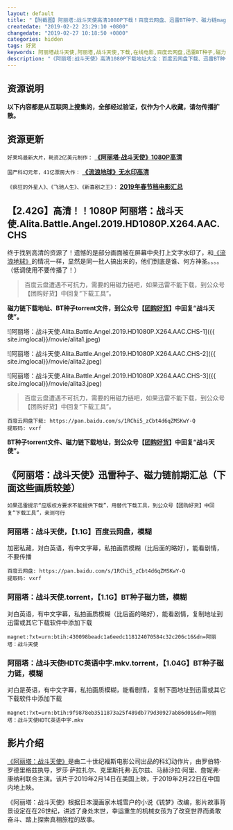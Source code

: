 ```yaml
---
layout: default
title: "【附截图】阿丽塔:战斗天使高清1080P下载！百度云网盘、迅雷BT种子、磁力链magnet"
createdate: "2019-02-22 23:29:10 +0800"
changedate: "2019-02-27 10:18:50 +0800"
categories: hidden
tags: 好货
keywords: 阿丽塔战斗天使,阿丽塔,战斗天使,下载,在线电影,百度云网盘,迅雷BT种子,磁力链magnet
description: "《阿丽塔:战斗天使》高清1080P下载地址大全：百度云网盘下载、迅雷BT种子下载、磁力链magnet下载地址，推荐下载【2.42G】高清！！1080P 阿丽塔：战斗天使.Alita.Battle.Angel.2019.HD1080P.X264.AAC.CHS.torrent，高清经过验证"
---
```


## 资源说明

**以下内容都是从互联网上搜集的，全部经过验证，仅作为个人收藏，请勿传播扩散。**

## 资源更新

`好莱坞最新大片，耗资2亿美元制作：` **[《阿丽塔·战斗天使》1080P高清](https://www.lijiaocn.com/hidden/2019/02/22/alita-battle-angel.html)**

`国产科幻元年，41亿票房大作：` **[《流浪地球》无水印高清](https://www.lijiaocn.com/hidden/2019/02/11/liu-lang-di-qiu-bt-collection.html)**

`《疯狂的外星人》、《飞驰人生》、《新喜剧之王》：` **[2019年春节档电影汇总](https://www.lijiaocn.com/hidden/2019/02/15/chun-jie-dang-movie-resource.html)**

## 【2.42G】高清！！1080P 阿丽塔：战斗天使.Alita.Battle.Angel.2019.HD1080P.X264.AAC.CHS

终于找到高清的资源了！遗憾的是部分画面被在屏幕中央打上文字水印了，和[《流浪地球》](https://www.lijiaocn.com/hidden/2019/02/11/liu-lang-di-qiu-bt-collection.html)的情况一样，显然是同一批人搞出来的，他们到底是谁、何方神圣。。。。（低调使用不要传播了！）

>百度云盘遭遇不可抗力，需要的用磁力链吧，如果迅雷不能下载，到公众号【团购好货】中回复“下载工具”。

**磁力链下载地址、BT种子torrent文件，到公众号【[团购好货](https://www.lijiaocn.com/img/ercode/tuan-gou-hao-huo.png)】中回复“战斗天使”。**

![阿丽塔：战斗天使.Alita.Battle.Angel.2019.HD1080P.X264.AAC.CHS-1]({{ site.imglocal}}/movie/alita1.jpeg)

![阿丽塔：战斗天使.Alita.Battle.Angel.2019.HD1080P.X264.AAC.CHS-2]({{ site.imglocal}}/movie/alita2.jpeg)

![阿丽塔：战斗天使.Alita.Battle.Angel.2019.HD1080P.X264.AAC.CHS-3]({{ site.imglocal}}/movie/alita3.jpeg)

>百度云盘遭遇不可抗力，需要的用磁力链吧，如果迅雷不能下载，到公众号【团购好货】中回复“下载工具”。

	百度云网盘下载: https://pan.baidu.com/s/1RChi5_zCbt4d6qZMSKwY-Q 
	提取码: vxrf 

**BT种子torrent文件、磁力链下载地址，到公众号【[团购好货](https://www.lijiaocn.com/img/ercode/tuan-gou-hao-huo.png)】中回复“战斗天使”。**

## 《阿丽塔：战斗天使》迅雷种子、磁力链前期汇总（下面这些画质较差）

`如果迅雷提示“应版权方要求不能提供下载”，用替代下载工具，到公众号【团购好货】中回复“下载工具”，亲测可行`

### 阿丽塔：战斗天使，【1.1G】百度云网盘，模糊

加密私藏，对白英语，有中文字幕，私拍画质模糊（比后面的略好），能看剧情，不要传播

	百度云网盘: https://pan.baidu.com/s/1RChi5_zCbt4d6qZMSKwY-Q 
	提取码: vxrf 

### 阿丽塔：战斗天使.torrent，【1.1G】BT种子磁力链，模糊

对白英语，有中文字幕，私拍画质模糊（比后面的略好），能看剧情，复制地址到迅雷或其它下载软件中添加下载

	magnet:?xt=urn:btih:430098beadc1a6eedc118124070584c32c206c16&dn=阿丽塔：战斗天使

### 阿丽塔：战斗天使HDTC英语中字.mkv.torrent，【1.04G】BT种子磁力链，模糊

对白是英语，有中文字幕，私拍画质模糊，能看剧情，复制下面地址到迅雷或其它下载软件中添加下载

	magnet:?xt=urn:btih:9f9878eb3511873a25f489db779d30927ab86d01&dn=阿丽塔：战斗天使HDTC英语中字.mkv

## 影片介绍

[《阿丽塔：战斗天使》](https://baike.baidu.com/item/%E9%98%BF%E4%B8%BD%E5%A1%94%EF%BC%9A%E6%88%98%E6%96%97%E5%A4%A9%E4%BD%BF/22246300?fr=aladdin)是由二十世纪福斯电影公司出品的科幻动作片，由罗伯特·罗德里格兹执导，罗莎·萨拉扎尔、克里斯托弗·瓦尔兹、马赫沙拉·阿里、詹妮弗·康纳利联合主演。该片于2019年2月14日在美国上映，于2019年2月22日在中国内地上映。

《阿丽塔：战斗天使》根据日本漫画家木城雪户的小说《铳梦》改编，影片故事背景设定在在26世纪，讲述了身处末世，幸运重生的机械女孩为了改变世界而勇敢奋斗、踏上探索真相旅程的故事。
